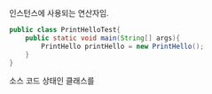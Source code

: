 인스턴스에 사용되는 연산자임.
```java
public class PrintHelloTest{
	public static void main(String[] args){
		PrintHello printHello = new PrintHello();
	}
}
```
소스 코드 상태인 클래스를 
